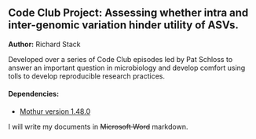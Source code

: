 ## Code Club Project: Assessing whether intra and inter-genomic variation hinder utility of ASVs.

**Author:** Richard Stack

Developed over a series of Code Club episodes led by Pat Schloss to answer an important question in microbiology
and develop comfort using tolls to develop reproducible research practices.

#### Dependencies:
* [Mothur version 1.48.0](https://github.com/mothur/mothur/releases/tag/v1.48.0)

I will write my documents in ~~Microsoft Word~~ markdown.
